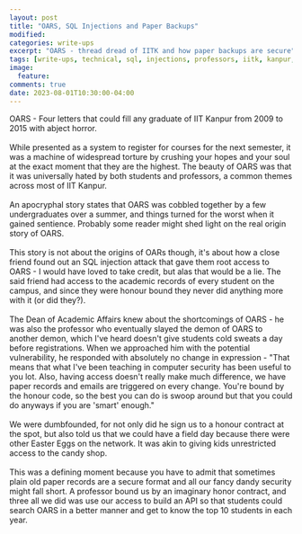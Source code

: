 ```yaml
---
layout: post
title: "OARS, SQL Injections and Paper Backups"
modified:
categories: write-ups
excerpt: "OARS - thread dread of IITK and how paper backups are secure"
tags: [write-ups, technical, sql, injections, professors, iitk, kanpur, iit]
image:
  feature:
comments: true
date: 2023-08-01T10:30:00-04:00
---
```

OARS - Four letters that could fill any graduate of IIT Kanpur from 2009 to 2015 with abject horror.<br/><br/>
While presented as a system to register for courses for the next semester, it was a machine of widespread torture by crushing your hopes and your soul at the exact moment that they are the highest. The beauty of OARS was that it was universally hated by both students and professors, a common themes across most of IIT Kanpur.<br/><br/>
An apocryphal story states that OARS was cobbled together by a few undergraduates over a summer, and things turned for the worst when it gained sentience. Probably some reader might shed light on the real origin story of OARS.<br/><br/>
This story is not about the origins of OARs though, it's about how a close friend found out an SQL injection attack that gave them root access to OARS - I would have loved to take credit, but alas that would be a lie. The said friend had access to the academic records of every student on the campus, and since they were honour bound they never did anything more with it (or did they?).<br/><br/>
The Dean of Academic Affairs knew about the shortcomings of OARS - he was also the professor who eventually slayed the demon of OARS to another demon, which I've heard doesn't give students cold sweats a day before registrations. When we approached him with the potential vulnerability, he responded with absolutely no change in expression - "That means that what I've been teaching in computer security has been useful to you lot. Also, having access doesn't really make much difference, we have paper records and emails are triggered on every change. You're bound by the honour code, so the best you can do is swoop around but that you could do anyways if you are 'smart' enough."<br/><br/>
We were dumbfounded, for not only did he sign us to a honour contract at the spot, but also told us that we could have a field day because there were other Easter Eggs on the network. It was akin to giving kids unrestricted access to the candy shop.<br/><br/>
This was a defining moment because you have to admit that sometimes plain old paper records are a secure format and all our fancy dandy security might fall short. A professor bound us by an imaginary honor contract, and three all we did was use our access to build an API so that students could search OARS in a better manner and get to know the top 10 students in each year.
